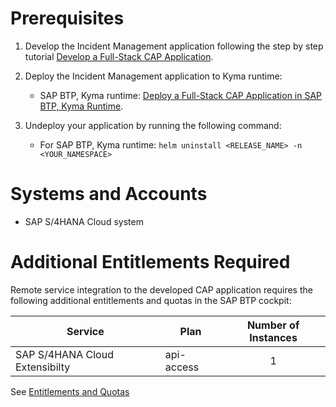 # Prerequisites

1. Develop the Incident Management application following the step by step tutorial [Develop a Full-Stack CAP Application](https://developers.sap.com/group.cap-application-full-stack.html).

2. Deploy the Incident Management application to Kyma runtime:
    
   - SAP BTP, Kyma runtime:  [Deploy a Full-Stack CAP Application in SAP BTP, Kyma Runtime](https://developers.sap.com/group.deploy-full-stack-cap-kyma-runtime.html).

3. Undeploy your application by running the following command:
  
   - For SAP BTP, Kyma runtime: `helm uninstall <RELEASE_NAME> -n <YOUR_NAMESPACE>`

# Systems and Accounts

* SAP S/4HANA Cloud system 

# Additional Entitlements Required

Remote service integration to the developed CAP application requires the following additional entitlements and quotas in the SAP BTP cockpit:

| Service                           | Plan       | Number of Instances |
|-----------------------------------|------------|:-------------------:|
| SAP S/4HANA Cloud Extensibilty | api-access | 1 |

See [Entitlements and Quotas](https://help.sap.com/products/BTP/65de2977205c403bbc107264b8eccf4b/00aa2c23479d42568b18882b1ca90d79.html?locale=en-US)




